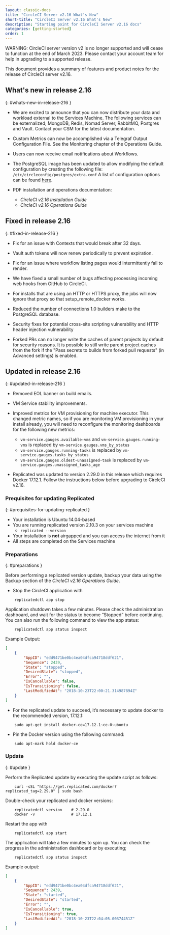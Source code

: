 ```yaml
---
layout: classic-docs
title: "CircleCI Server v2.16 What's New"
short-title: "CircleCI Server v2.16 What's New"
description: "Starting point for CircleCI Server v2.16 docs"
categories: [getting-started]
order: 1
---
```


WARNING: CircleCI server version v2 is no longer supported and will cease to function at the end of March 2023. Please contact your account team for help in upgrading to a supported release.

This document provides a summary of features and product notes for the release of CircleCI server v2.16.

## What's new in release 2.16
{: #whats-new-in-release-216 }

- We are excited to announce that you can now distribute your data and workload external to the Services Machine. The following services can be externalized; MongoDB, Redis, Nomad Server, RabbitMQ, Postgres and Vault. Contact your CSM for the latest documentation.

- Custom Metrics can now be accomplished via a Telegraf Output Configuration File. See the Monitoring chapter of the Operations Guide.

- Users can now receive email notifications about Workflows.

- The PostgreSQL image has been updated to allow modifying the default configuration by creating the following file: `/etc/circleconfig/postgres/extra.conf`  A list of configuration options can be found [here](https://github.com/circleci/postgres-docker/blob/da250f226be17afdde923c08f2af6fe63ceec99e/postgresql.conf).

- PDF installation and operations documentation:
   - *CircleCI v2.16 Installation Guide*
   - *CircleCI v2.16 Operations Guide*

## Fixed in release 2.16
{: #fixed-in-release-216 }

- Fix for an issue with Contexts that would break after 32 days.

- Vault auth tokens will now renew periodically to prevent expiration.

- Fix for an issue where workflow listing pages would intermittently fail to render.

- We have fixed a small number of bugs affecting processing incoming web hooks from GitHub to CircleCI.

- For installs that are using an HTTP or HTTPS proxy, the jobs will now ignore that proxy so that setup_remote_docker works.

- Reduced the number of connections 1.0 builders make to the PostgreSQL database.

- Security fixes for potential cross-site scripting vulnerability and HTTP header injection vulnerability

- Forked PRs can no longer write the caches of parent projects by default for security reasons. It is possible to still write parent project caches from the fork if the "Pass secrets to builds from forked pull requests" (in Advanced settings) is enabled.


## Updated in release 2.16
{: #updated-in-release-216 }

- Removed EOL banner on build emails.

- VM Service stability improvements.

- Improved metrics for VM provisioning for machine executor. This changed metric names, so if you are monitoring VM provisioning in your install already, you will need to reconfigure the monitoring dashboards for the following new metrics:
    - `vm-service.gauges.available-vms` and `vm-service.gauges.running-vms` is replaced by `vm-service.gauges.vms_by_status`
    - `vm-service.gauges.running-tasks` is replaced by `vm-service.gauges.tasks_by_status`
    - `vm-service.gauges.oldest-unassigned-task` is replaced by `vm-service.gauges.unassigned_tasks_age`

- Replicated was updated to version 2.29.0 in this release which requires Docker 17.12.1. Follow the instructions below before upgrading to CircleCI v2.16.

### Prequisites for updating Replicated
{: #prequisites-for-updating-replicated }

- Your installation is Ubuntu 14.04-based
- You are running replicated version 2.10.3 on your services machine
  - `replicated --version`
- Your installation is **not** airgapped and you can access the internet from it
- All steps are completed on the Services machine

### Preparations
{: #preparations }

Before performing a replicated version update, backup your data using the Backup section of the *CircleCI v2.16 Operations Guide*.

- Stop the CircleCI application with

```shell
    replicatedctl app stop
```

Application shutdown takes a few minutes. Please check the administration dashboard, and wait for the status to become “Stopped” before continuing. You can also run the following command to view the app status:

```shell
    replicatedctl app status inspect
```

Example Output:
```json
[
    {
        "AppID": "edd9471be0bc4ea04dfca94718ddf621",
        "Sequence": 2439,
        "State": "stopped",
        "DesiredState": "stopped",
        "Error": "",
        "IsCancellable": false,
        "IsTransitioning": false,
        "LastModifiedAt": "2018-10-23T22:00:21.314987894Z"
    }
]
```

- For the replicated update to succeed, it’s necessary to update docker to the recommended version, 17.12.1:

```shell
    sudo apt-get install docker-ce=17.12.1~ce-0~ubuntu
```

- Pin the Docker version using the following command:

```shell
    sudo apt-mark hold docker-ce
```

### Update
{: #update }

Perform the Replicated update by executing the update script as follows:

```shell
    curl -sSL "https://get.replicated.com/docker?replicated_tag=2.29.0" | sudo bash
```

Double-check your replicated and docker versions:

```shell
    replicatedctl version    # 2.29.0
    docker -v                # 17.12.1
```

Restart the app with

```shell
    replicatedctl app start
```

The application will take a few minutes to spin up. You can check the progress in the administration dashboard or by executing;

```shell
    replicatedctl app status inspect
```

Example output:
```json
[
    {
        "AppID": "edd9471be0bc4ea04dfca94718ddf621",
        "Sequence": 2439,
        "State": "started",
        "DesiredState": "started",
        "Error": "",
        "IsCancellable": true,
        "IsTransitioning": true,
        "LastModifiedAt": "2018-10-23T22:04:05.00374451Z"
    }
]
```
